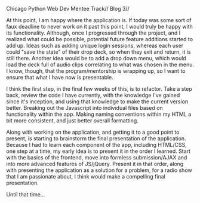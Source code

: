 Chicago Python Web Dev Mentee Track//
Blog 3//


At this point, I am happy where the application is.  If today was some sort of faux deadline to never work on it past this point, I would truly be happy with its functionality. Although, once I progressed through the project, and I realized what could be possible, potential future feature additions started to add up.  Ideas such as adding unique login sessions, whereas each user could "save the state" of their drop deck, so when they exit and return, it is still there.  Another idea would be to add a drop down menu, which would load the deck full of audio clips correlating to what was chosen in the menu.  I know, though, that the program/mentorship is wrapping up, so I want to ensure that what I have now is presentable.  

I think the first step, in the final few weeks of this, is to refactor.  Take a step back, review the code I have currently, with the knowledge I've gained since it's inception, and using that knowledge to make the current version better.  Breaking out the Javascript into individual files based on functionality within the app.  Making naming conventions within my HTML a bit more consistent, and just better overall formatting.  

Along with working on the application, and getting it to a good point to present, is starting to brainstorm the final presentation of the application.  Because I had to learn each component of the app, including HTML/CSS, one step at a time, my early idea is to present it in the order I learned.  Start with the basics of the frontend, move into formless submission/AJAX and into more advanced features of JS/jQuery.  Present it in that order, along with presenting the application as a solution for a problem, for a radio show that I am passionate about, I think would make a compelling final presentation.  

Until that time... 
